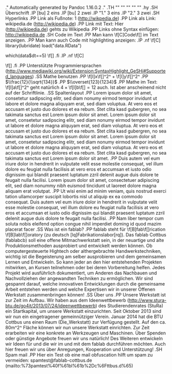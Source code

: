 .\" Automatically generated by Pandoc 1.16.0.2
.\"
.TH "" "" "" "" ""
.hy
.SH Überschrift
.IP \[bu] 2
eins
.IP \[bu] 2
zwei
.IP "1." 3
eins
.IP "2." 3
zwei
.SH Hyperlinks
.PP
Link als Fußnote: 1 (http://wikpedia.de)
.PP
Link als Link: wikipedia.de (http://wikipedia.de)
.PP
Link mit Text: Hier (http://wikipedia.de) gehts zu Wikipedia
.PP
Links ohne Syntax einfügen: <http://wikipedia.de>
.SH Code im Text
.PP
Man kann \f[C]Code\f[] im Text anzeigen.
.PP
Man kann auch Code mit highlighting anzeigen:
.IP
.nf
\f[C]
library(lubridate)
load("data.RData")

which(data$dt==5)
\f[]
.fi
.IP
.nf
\f[C]
<?php
\ \ echo\ "Hallo\ Welt!";
\ \ echo\ "Hallo\ Welt!";
\ \ echo\ "Hallo\ Welt!";
\ \ echo\ "Hallo\ Welt!";
\ \ echo\ "Hallo\ Welt!";
\ \ echo\ "Hallo\ Welt!";
?>
\f[]
.fi
.PP
Unterstützte
Programmiersprachen (http://www.mediawiki.org/wiki/Extension:SyntaxHighlight_GeSHi#Supported_languages)
.SS Mathe benutzen
.PP
\f[I]x\f[]^2^ + \f[I]y\f[]^2^
.PP
$\\frac{12}{\\sqrt{134}}$
.PP
$\\overset{123}{1234}$
.PP
Mathe im Text: \f[I]a\f[]^2^ geht natürlich 4 × \f[I]b\f[] = 12 auch.
Ist aber anscheinend nicht auf der Schriftlinie.
.SS Spaltenlayout
.PP
Lorem ipsum dolor sit amet, consetetur sadipscing elitr, sed diam nonumy
eirmod tempor invidunt ut labore et dolore magna aliquyam erat, sed diam
voluptua.
At vero eos et accusam et justo duo dolores et ea rebum.
Stet clita kasd gubergren, no sea takimata sanctus est Lorem ipsum dolor
sit amet.
Lorem ipsum dolor sit amet, consetetur sadipscing elitr, sed diam nonumy
eirmod tempor invidunt ut labore et dolore magna aliquyam erat, sed diam
voluptua.
At vero eos et accusam et justo duo dolores et ea rebum.
Stet clita kasd gubergren, no sea takimata sanctus est Lorem ipsum dolor
sit amet.
Lorem ipsum dolor sit amet, consetetur sadipscing elitr, sed diam nonumy
eirmod tempor invidunt ut labore et dolore magna aliquyam erat, sed diam
voluptua.
At vero eos et accusam et justo duo dolores et ea rebum.
Stet clita kasd gubergren, no sea takimata sanctus est Lorem ipsum dolor
sit amet.
.PP
Duis autem vel eum iriure dolor in hendrerit in vulputate velit esse
molestie consequat, vel illum dolore eu feugiat nulla facilisis at vero
eros et accumsan et iusto odio dignissim qui blandit praesent luptatum
zzril delenit augue duis dolore te feugait nulla facilisi.
Lorem ipsum dolor sit amet, consectetuer adipiscing elit, sed diam
nonummy nibh euismod tincidunt ut laoreet dolore magna aliquam erat
volutpat.
.PP
Ut wisi enim ad minim veniam, quis nostrud exerci tation ullamcorper
suscipit lobortis nisl ut aliquip ex ea commodo consequat.
Duis autem vel eum iriure dolor in hendrerit in vulputate velit esse
molestie consequat, vel illum dolore eu feugiat nulla facilisis at vero
eros et accumsan et iusto odio dignissim qui blandit praesent luptatum
zzril delenit augue duis dolore te feugait nulla facilisi.
.PP
Nam liber tempor cum soluta nobis eleifend option congue nihil imperdiet
doming id quod mazim placerat facer
.SS Was ist ein fablab?
.PP
fablab steht für \f[B]fab\f[]rication \f[B]lab\f[]oratory (zu deutsch
\[lq]Fabrikationslabor\[rq]).
Das fablab Cottbus (fablabcb) soll eine offene Mitmachwerkstatt sein, in
der neuartige und alte Produktionsmethoden ausprobiert und entwickelt
werden können.
Ob computergesteuerte Hightech oder althergebrachte Handwerkstechniken,
wichtig ist die Begeisterung am selber ausprobieren und dem gemeinsamen
Lernen und Entwickeln.
So kann jeder an den hier entstehenden Projekten mitwirken, an Kursen
teilnehmen oder bei deren Vorbereitung helfen.
Jedes Projekt wird ausführlich dokumentiert, um Anderen das Nachbauen
und Nachvollziehen der angewandten Techniken zu ermöglichen.
Wir sind gespannt darauf, welche innovativen Entwicklungen durch die
gemeinsame Arbeit entstehen werden und welche Expertisen wir in unserer
Offenen Werkstatt zusammenbringen können!
.SS Über uns
.PP
Unsere Werkstatt ist zur Zeit im Aufbau.
Wir haben aus dem
Ideenwettbewerb (http://www.stura-btu.de/go4it/2013/07/24/ideenwettbewerb)
des Studierendenrates (StuRa) ein Startkapital, um unsere Werkstatt
einzurichten.
Seit Oktober 2013 sind wir nun ein eingetragener gemeinnütziger Verein.
Januar 2014 hat die BTU Cottbus uns einen Raum (Die_Werkstatt) zur
Verfügung gestellt.
Auf den ca.
80m^2^ Fläche können wir nun unsere Werkstatt einrichten.
Zur Zeit erarbeiten wir eine konkrete <Einkaufsliste> an Werkzeugen und
Maschinen.
Über Spenden oder günstige Angebote freuen wir uns natürlich! Des
Weiteren entwickeln wir Ideen für <Workshops> und <Projekte> die wir im
und mit dem fablab durchführen möchten.
Auch hier freuen wir uns über Anregungen, Kooperation und Unterstützung!
.SH Spam mail
.PP
Hier ein Test ob eine mail obfuscation hilft um spam zu vermeiden:
spamtest\@fablab\-cottbus.de (mailto:%73pamtest%40f%61bl%61b%2Dc%6Fttbus.d%65)
